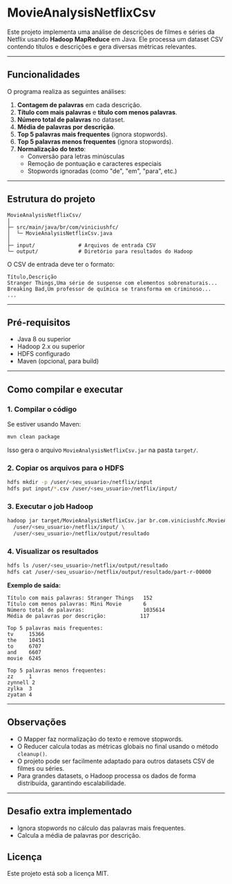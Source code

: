 # MovieAnalysisNetflixCsv

Este projeto implementa uma análise de descrições de filmes e séries da Netflix usando **Hadoop MapReduce** em Java. Ele processa um dataset CSV contendo títulos e descrições e gera diversas métricas relevantes.

---

## Funcionalidades

O programa realiza as seguintes análises:

1. **Contagem de palavras** em cada descrição.
2. **Título com mais palavras** e **título com menos palavras**.
3. **Número total de palavras** no dataset.
4. **Média de palavras por descrição**.
5. **Top 5 palavras mais frequentes** (ignora stopwords).
6. **Top 5 palavras menos frequentes** (ignora stopwords).
7. **Normalização do texto**:
   - Conversão para letras minúsculas
   - Remoção de pontuação e caracteres especiais
   - Stopwords ignoradas (como "de", "em", "para", etc.)

---

## Estrutura do projeto

```
MovieAnalysisNetflixCsv/
│
├─ src/main/java/br/com/viniciushfc/
│  └─ MovieAnalysisNetflixCsv.java
│
├─ input/              # Arquivos de entrada CSV
└─ output/             # Diretório para resultados do Hadoop
```

O CSV de entrada deve ter o formato:

```
Título,Descrição
Stranger Things,Uma série de suspense com elementos sobrenaturais...
Breaking Bad,Um professor de química se transforma em criminoso...
...
```

---

## Pré-requisitos

- Java 8 ou superior
- Hadoop 2.x ou superior
- HDFS configurado
- Maven (opcional, para build)

---

## Como compilar e executar

### 1. Compilar o código

Se estiver usando Maven:

```bash
mvn clean package
```

Isso gera o arquivo `MovieAnalysisNetflixCsv.jar` na pasta `target/`.

### 2. Copiar os arquivos para o HDFS

```bash
hdfs mkdir -p /user/<seu_usuario>/netflix/input
hdfs put input/*.csv /user/<seu_usuario>/netflix/input/
```

### 3. Executar o job Hadoop

```bash
hadoop jar target/MovieAnalysisNetflixCsv.jar br.com.viniciushfc.MovieAnalysisNetflixCsv \
  /user/<seu_usuario>/netflix/input/ \
  /user/<seu_usuario>/netflix/output/resultado
```

### 4. Visualizar os resultados

```bash
hdfs ls /user/<seu_usuario>/netflix/output/resultado
hdfs cat /user/<seu_usuario>/netflix/output/resultado/part-r-00000
```

**Exemplo de saída:**

```
Título com mais palavras: Stranger Things   152
Título com menos palavras: Mini Movie       6
Número total de palavras:                   1035614
Média de palavras por descrição:           117

Top 5 palavras mais frequentes:
tv     15366
the    10451
to     6707
and    6607
movie  6245

Top 5 palavras menos frequentes:
zz     1
zynnell 2
zylka  3
zyatan 4
```

---

## Observações

- O Mapper faz normalização do texto e remove stopwords.
- O Reducer calcula todas as métricas globais no final usando o método `cleanup()`.
- O projeto pode ser facilmente adaptado para outros datasets CSV de filmes ou séries.
- Para grandes datasets, o Hadoop processa os dados de forma distribuída, garantindo escalabilidade.

---

## Desafio extra implementado

- Ignora stopwords no cálculo das palavras mais frequentes.
- Calcula a média de palavras por descrição.

## Licença

Este projeto está sob a licença MIT.
